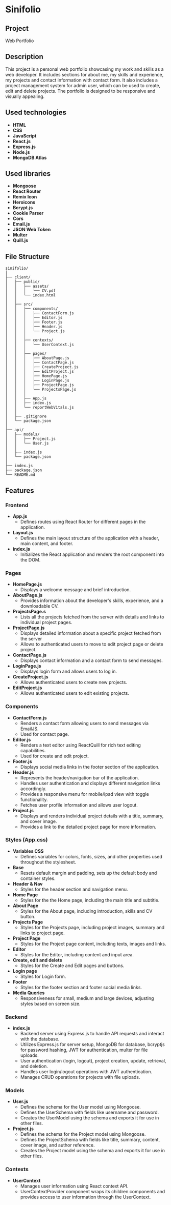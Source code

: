 # Sinifolio

## Project
Web Portfolio

## Description
This project is a personal web portfolio showcasing my work and skills as a web developer. It includes sections for about me, my skills and experience, my projects and contact information with contact form. It also includes a project management system for admin user, which can be used to create, edit and delete projects. The portfolio is designed to be responsive and visually appealing. 

## Used technologies
- **HTML**
- **CSS**
- **JavaScript**
- **React.js**
- **Express.js**
- **Node.js**
- **MongoDB Atlas**

## Used libraries
- **Mongoose**
- **React Router**
- **Remix Icon**
- **Heroicons**
- **Bcrypt.js**
- **Cookie Parser**
- **Cors**
- **Email.js**
- **JSON Web Token**
- **Multer**
- **Quill.js**


## File Structure

```
sinifolio/
│
├── client/
│   ├── public/
│   │   ├── assets/
│   │   │   └── CV.pdf
│   │   └── index.html
│   │
│   ├── src/
│   │   ├── components/
│   │   │   ├── ContactForm.js
│   │   │   ├── Editor.js
│   │   │   ├── Footer.js
│   │   │   ├── Header.js
│   │   │   └── Project.js
│   │   │
│   │   ├── contexts/
│   │   │   └── UserContext.js
│   │   │
│   │   ├── pages/
│   │   │   ├── AboutPage.js
│   │   │   ├── ContactPage.js
│   │   │   ├── CreateProject.js
│   │   │   ├── EditProject.js
│   │   │   ├── HomePage.js
│   │   │   ├── LoginPage.js
│   │   │   ├── ProjectPage.js
│   │   │   └── ProjectsPage.js
│   │   │
│   │   ├── App.js
│   │   ├── index.js
│   │   └── reportWebVitals.js
│   │
│   ├── .gitignore
│   └── package.json
│
├── api/
│   ├── models/
│   │   ├── Project.js
│   │   └── User.js
│   │
│   ├── index.js
│   └── package.json
│
├── index.js
├── package.json
└── README.md
```

## Features

### Frontend

- **App.js**
    - Defines routes using React Router for different pages in the application.
- **Layout.js**
    - Defines the main layout structure of the application with a header, main content, and footer.
- **index.js**
    - Initializes the React application and renders the root component into the DOM.

### Pages

- **HomePage.js**
    - Displays a welcome message and brief introduction.
- **AboutPage.js** 
    -  Provides information about the developer's skills, experience, and a downloadable CV.
- **ProjectsPage.s**
    - Lists all the projects fetched from the server with details and links to individual project pages.
- **ProjectPage.js**
    - Displays detailed information about a specific project fetched from the server
    - Allows to authenticated users to move to edit project page or delete project.
- **ContactPage.js**
    - Displays contact information and a contact form to send messages.
- **LoginPage.js** 
    -  Displays login form and allows users to log in.
- **CreateProject.js**
    - Allows authenticated users to create new projects.
- **EditProject.js**
    - Allows authenticated users to edit existing projects.

### Components

- **ContactForm.js**
    - Renders a contact form allowing users to send messages via EmailJS.
    - Used for contact page.
- **Editor.js**
    - Renders a text editor using ReactQuill for rich text editing capabilities.
    - Used for create and edit project.
- **Footer.js** 
    - Displays social media links in the footer section of the application.
- **Header.js**
    - Represents the header/navigation bar of the application.
    - Handles user authentication and displays different navigation links accordingly.
    - Provides a responsive menu for mobile/ipad view with toggle functionality.
    - Fetches user profile information and allows user logout.
- **Project.js**
    - Displays and renders individual project details with a title, summary, and cover image.
    - Provides a link to the detailed project page for more information.

### Styles (App.css)

- **Variables CSS** 
    - Defines variables for colors, fonts, sizes, and other properties used throughout the stylesheet.
- **Base** 
    - Resets default margin and padding, sets up the default body and container styles.
- **Header & Nav**
    - Styles for the header section and navigation menu.
- **Home Page**
    - Styles for the the Home page, including the main title and subtitle.
- **About Page**
    - Styles for the About page, including introduction, skills and CV button.
- **Projects Page**
    - Styles for the Projects page, including project images, summary and links to project page.
- **Project Page**
    - Styles for the Project page content, including texts, images and links.
- **Editor**
    - Styles for the Editor, including content and input area.
- **Create, edit and delete** 
    - Styles for the Create and Edit pages and buttons.
- **Login page** 
    - Styles for Login form.
- **Footer**
    - Styles for the footer section and footer social media links.
- **Media Queries**
    - Responsiveness for small, medium and large devices, adjusting styles based on screen size.

### Backend

- **index.js**
    - Backend server using Express.js to handle API requests and interact with the database.
    - Utilizes Express.js for server setup, MongoDB for database, bcryptjs for password hashing, JWT for authentication, multer for file uploads.
    - User authentication (login, logout), project creation, update, retrieval, and deletion.
    - Handles user login/logout operations with JWT authentication.
    - Manages CRUD operations for projects with file uploads.
 
### Models

- **User.js** 
    -  Defines the schema for the User model using Mongoose.
    -  Defines the UserSchema with fields like username and password.
    -  Creates the UserModel using the schema and exports it for use in other files.
- **Project.js**
    - Defines the schema for the Project model using Mongoose.
    - Defines the ProjectSchema with fields like title, summary, content, cover image, and author reference.
    - Creates the Project model using the schema and exports it for use in other files.

### Contexts

- **UserContext**
    - Manages user information using React context API.
    - UserContextProvider component wraps its children components and provides access to user information through the UserContext.
  
